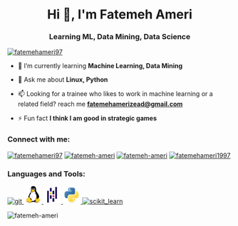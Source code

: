 <h1 align="center">Hi 👋, I'm Fatemeh Ameri</h1>
<h3 align="center">Learning ML, Data Mining, Data Science</h3>

<p align="left"> <a href="https://twitter.com/fatemehameri97" target="blank"><img src="https://img.shields.io/twitter/follow/fatemehameri97?logo=twitter&style=for-the-badge" alt="fatemehameri97" /></a> </p>

- 🌱 I’m currently learning **Machine Learning, Data Mining**

- 💬 Ask me about **Linux, Python**

- 📫 Looking for a trainee who likes to work in machine learning or a related field? reach me **fatemehamerizead@gmail.com**

- ⚡ Fun fact **I think I am good in strategic games**

<h3 align="left">Connect with me:</h3>
<p align="left">
<a href="https://twitter.com/fatemehameri97" target="blank"><img align="center" src="https://raw.githubusercontent.com/rahuldkjain/github-profile-readme-generator/master/src/images/icons/Social/twitter.svg" alt="fatemehameri97" height="30" width="40" /></a>
<a href="https://linkedin.com/in/fatemeh-ameri" target="blank"><img align="center" src="https://raw.githubusercontent.com/rahuldkjain/github-profile-readme-generator/master/src/images/icons/Social/linked-in-alt.svg" alt="fatemeh-ameri" height="30" width="40" /></a>
<a href="https://stackoverflow.com/users/fatemeh-ameri" target="blank"><img align="center" src="https://raw.githubusercontent.com/rahuldkjain/github-profile-readme-generator/master/src/images/icons/Social/stack-overflow.svg" alt="fatemeh-ameri" height="30" width="40" /></a>
<a href="https://kaggle.com/fatemehameri1997" target="blank"><img align="center" src="https://raw.githubusercontent.com/rahuldkjain/github-profile-readme-generator/master/src/images/icons/Social/kaggle.svg" alt="fatemehameri1997" height="30" width="40" /></a>
</p>

<h3 align="left">Languages and Tools:</h3>
<p align="left"> <a href="https://git-scm.com/" target="_blank" rel="noreferrer"> <img src="https://www.vectorlogo.zone/logos/git-scm/git-scm-icon.svg" alt="git" width="40" height="40"/> </a> <a href="https://www.linux.org/" target="_blank" rel="noreferrer"> <img src="https://raw.githubusercontent.com/devicons/devicon/master/icons/linux/linux-original.svg" alt="linux" width="40" height="40"/> </a> <a href="https://pandas.pydata.org/" target="_blank" rel="noreferrer"> <img src="https://raw.githubusercontent.com/devicons/devicon/2ae2a900d2f041da66e950e4d48052658d850630/icons/pandas/pandas-original.svg" alt="pandas" width="40" height="40"/> </a> <a href="https://www.python.org" target="_blank" rel="noreferrer"> <img src="https://raw.githubusercontent.com/devicons/devicon/master/icons/python/python-original.svg" alt="python" width="40" height="40"/> </a> <a href="https://scikit-learn.org/" target="_blank" rel="noreferrer"> <img src="https://upload.wikimedia.org/wikipedia/commons/0/05/Scikit_learn_logo_small.svg" alt="scikit_learn" width="40" height="40"/> </a> </p>

<p><img align="center" src="https://github-readme-stats.vercel.app/api/top-langs?username=fatemeh-ameri&show_icons=true&theme=dracula&locale=en&layout=compact" alt="fatemeh-ameri" /></p>

